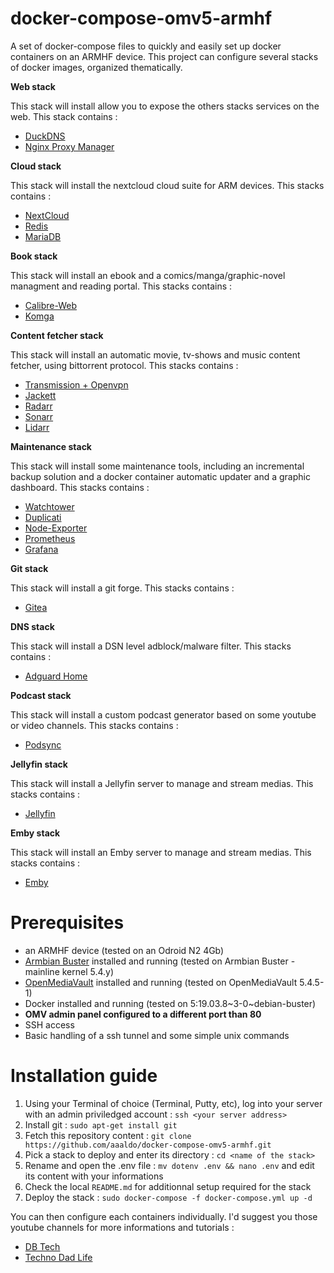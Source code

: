 # docker-compose-omv5-armhf
A set of docker-compose files to quickly and easily set up docker containers on an ARMHF device. 
This project can configure several stacks of docker images, organized thematically.


**Web stack**

 This stack will install allow you to expose the others stacks services on the web. This stack contains :
 
 - [DuckDNS](https://github.com/linuxserver/docker-duckdns)
 - [Nginx Proxy Manager](https://github.com/jc21/nginx-proxy-manager)


**Cloud stack**

 This stack will install the nextcloud cloud suite for ARM devices. This stacks contains : 

 - [NextCloud](https://github.com/nextcloud/docker)
 - [Redis](https://github.com/redis)
 - [MariaDB](https://github.com/JSurf/docker-rpi-mariadb)


**Book stack**

 This stack will install an ebook and a comics/manga/graphic-novel managment and reading portal. This stacks contains :
 
 - [Calibre-Web](https://github.com/linuxserver/docker-calibre-web)
 - [Komga](https://github.com/gotson/komga)


**Content fetcher stack**

This stack will install an automatic movie, tv-shows and music content fetcher, using bittorrent protocol. This stacks contains : 

- [Transmission + Openvpn](https://github.com/haugene/docker-transmission-openvpn)
- [Jackett](https://github.com/linuxserver/docker-jackett)
- [Radarr](https://github.com/linuxserver/docker-radarr)
- [Sonarr](https://github.com/linuxserver/docker-sonarr)
- [Lidarr](https://github.com/linuxserver/docker-lidarr)


**Maintenance stack**

This stack will install some maintenance tools, including an incremental backup solution and a docker container automatic updater and a graphic dashboard. This stacks contains : 

- [Watchtower](https://github.com/containrrr/watchtower/)
- [Duplicati](https://github.com/duplicati/duplicati)
- [Node-Exporter](https://github.com/prometheus/node_exporter)
- [Prometheus](https://github.com/prometheus/prometheus)
- [Grafana](https://github.com/grafana/)


**Git stack**

This stack will install a git forge. This stacks contains : 

- [Gitea](https://gitea.io/en-us/)


**DNS stack**

This stack will install a DSN level adblock/malware filter. This stacks contains : 

- [Adguard Home](https://github.com/AdguardTeam/AdGuardHome)


**Podcast stack**

This stack will install a custom podcast generator based on some youtube or video channels. This stacks contains : 

- [Podsync](https://github.com/mxpv/podsync)


**Jellyfin stack**

This stack will install a Jellyfin server to manage and stream medias. This stacks contains : 

- [Jellyfin](https://github.com/jellyfin/jellyfin/)


**Emby stack**

This stack will install an Emby server to manage and stream medias. This stacks contains : 

- [Emby](https://github.com/MediaBrowser)



# Prerequisites

- an ARMHF device (tested on an Odroid N2 4Gb)
- [Armbian Buster](https://www.armbian.com/odroid-n2/) installed and running (tested on Armbian Buster - mainline kernel 5.4.y)
- [OpenMediaVault](https://github.com/openmediavault/openmediavault) installed and running (tested on OpenMediaVault 5.4.5-1)
- Docker installed and running (tested on 5:19.03.8~3-0~debian-buster)
- **OMV admin panel configured to a different port than 80**
- SSH access
- Basic handling of a ssh tunnel and some simple unix commands

# Installation guide

1. Using your Terminal of choice (Terminal, Putty, etc), log into your server with an admin priviledged account : ```ssh <your server address>```
2. Install git : ```sudo apt-get install git```
3. Fetch this repository content : ```git clone https://github.com/aaaldo/docker-compose-omv5-armhf.git```
4. Pick a stack to deploy and enter its directory : ```cd <name of the stack>```	
5. Rename and open the .env file : ```mv dotenv .env && nano .env``` and edit its content with your informations
6. Check the local ```README.md``` for additionnal setup required for the stack
7. Deploy the stack : ```sudo docker-compose -f docker-compose.yml up -d```

You can then configure each containers individually. I'd suggest you those youtube channels for more informations and tutorials :
   - [DB Tech](https://www.youtube.com/channel/UCVy16RS5eEDh8anP8j94G2A)
   - [Techno Dad Life](https://www.youtube.com/channel/UCX2Vhc0LIzSS9aMzhGFZ7PA)
  
  
